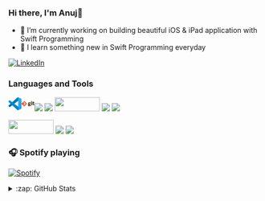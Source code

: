 ### Hi there, I'm Anuj👋

- 🔭 I’m currently working on building beautiful iOS & iPad application with Swift Programming
- 🌱 I learn something new in Swift Programming everyday

[![LinkedIn](https://img.shields.io/badge/LinkedIn-0077B5?style=for-the-badge&logo=linkedin&logoColor=white)](https://www.linkedin.com/in/anujsoni10001)

### Languages and Tools

<img align="left" alt="Visual Studio Code" width="26px" src="https://raw.githubusercontent.com/github/explore/80688e429a7d4ef2fca1e82350fe8e3517d3494d/topics/visual-studio-code/visual-studio-code.png" /> <img align="left" alt="Git" width="26px" src="https://raw.githubusercontent.com/github/explore/80688e429a7d4ef2fca1e82350fe8e3517d3494d/topics/git/git.png" />

<img src="https://img.shields.io/badge/html5%20-%23E34F26.svg?&style=for-the-badge&logo=html5&logoColor=white"/> <img src="https://img.shields.io/badge/css3%20-%231572B6.svg?&style=for-the-badge&logo=css3&logoColor=white"/> <img src="https://i1.wp.com/www.stackextend.com/wp-content/uploads/2018/02/angular-featured-image.png?fit=800%2C530&ssl=1" width="90px" height="28px"/> <img src="https://img.shields.io/badge/bootstrap%20-%23563D7C.svg?&style=for-the-badge&logo=bootstrap&logoColor=white"/> <img src="https://img.shields.io/badge/javascript%20-%23323330.svg?&style=for-the-badge&logo=javascript&logoColor=%23F7DF1E"/>

<img src="https://encriss.com/encriss/wp-content/uploads/2019/04/springBoot_featured_image-1.png" width="90px" height="28px"/> <img src="https://img.shields.io/badge/java-%23ED8B00.svg?&style=for-the-badge&logo=java&logoColor=white"/> <img src="https://img.shields.io/badge/mysql-%2300f.svg?&style=for-the-badge&logo=mysql&logoColor=white"/> 

### 🎧 Spotify playing
<!-- [![Spotify](https://novatorem.vercel.app/api/spotify)](https://open.spotify.com/playlist/6lASaihnkIMhlW5skTLBI1?si=Qg6ZhFFRTlK6nB0ZUsAdIA&utm_source=copy-link&dl_branch=1&nd=1) -->
[![Spotify](https://novatorem.vercel.app/api/spotify)](https://open.spotify.com/user/anujsoni10001)

<details>
  <summary>:zap: GitHub Stats</summary>
  
  <img align="left" alt="Anuj Soni GitHub Stats" src="https://github-readme-stats-git-master.anirudh-jwala.vercel.app/api?username=anujsoni10001&show_icons=true&hide_border=true" />
  
  <img align="center" src="https://github-readme-streak-stats.herokuapp.com/?user=anujsoni10001&" alt="anujsoni10001" />
</details>
